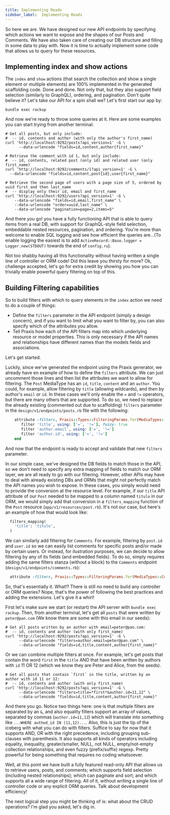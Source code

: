 ```yaml
---
title: Implementing Reads
sidebar_label:  Implementing Reads
---
```


So here we are. We have designed our new API endpoints by specifying which actions we want to expose and the shapes of our Posts and Comments. We have also taken care of creating our DB structure and filling in some data to play with. Now it is time to actually implement some code that allows us to query for these resources.

## Implementing index and show actions

The `index` and `show` actions (that search the collection and show a single element or multiple elements) are 100% implemented in the generated scaffolding code. Done and done. Not only that, but they also support field selection (similarly to GraphQL), ordering, and pagination. Don't quite believe it? Let's take our API for a spin shall we? Let's first start our app by:

```shell
bundle exec rackup
```

And now we're ready to throw some queries at it. Here are some examples you can start trying from another terminal:

```shell
# Get all posts, but only include:
#  -- id, contents and author (with only the author's first_name)
curl 'http://localhost:9292/posts?api_version=1' -G \
      --data-urlencode "fields=id,content,author{first_name}"

# Retrieve the comment with id 1, but only include:
#  -- id, contents, related post (only id) and related user (only first_name)
curl 'http://localhost:9292/comments/1?api_version=1' -G \
  --data-urlencode "fields=id,content,post{id},user{first_name}"

# Retrieve the second page of users with a page size of 5, ordered by uuid first and then last_name
#  -- display only their id, email and first_name
curl 'http://localhost:9292/users?api_version=1' -G \
    --data-urlencode "fields=id,email,first_name" \
    --data-urlencode "order=uuid,last_name" \
    --data-urlencode "pagination=page=2,items=5"
```

And there you go! you have a fully functioning API that is able to query items from a real DB, with support for GraphQL-style field selection, embeddable nested resources, pagination, and ordering. You're more than welcome to enable SQL logging and see how efficient the queries are...(To enable logging the easiest is to add `ActiveRecord::Base.logger = Logger.new(STDOUT)` towards the end of `config.ru`). 

 Not too shabby having all this functionality without having written a single line of controller or ORM code! Did this leave you thirsty for more? Ok, challenge accepted, let's go for extra credit by showing you how you can trivially enable powerful query filtering on top of this.

## Building Filtering capabilities

So to build filters with which to query elements in the `index` action we need to do a couple of things:

 * Define the `filters` parameter in the API endpoint (simply a design concern), and if you want to limit what you want to filter by, you can also specify which of the attributes you allow.
 * Tell Praxis how each of the API filters map into which underlying resource or model properties. This is only necessary if the API names and relationships have different names than the models fields and associations.

Let's get started.

Luckily, since we've generated the endpoint using the Praxis generator, we already have en example of how to define the `filters` attribute. We can just uncomment those lines and then list the attributes we want to allow for filtering. The `Post` MediaType has an `id`, `title`, `content` and an `author`. You could, for example, allow filtering by `title` (allowing wildcards), and then by author's `email` or `id`. In these cases we'll only enable the `=` and `!=` operators, but there are many others that are supported. To do so, we need to replace the already existing (commented out due to scaffolding) `filters` parameter in the `design/v1/endpoints/posts.rb` file with the following:

```ruby
    attribute :filters, Praxis::Types::FilteringParams.for(MediaTypes::Post) do
       filter 'title', using: ['=', '!='], fuzzy: true
       filter 'author.email', using: ['=', '!=']
       filter 'author.id', using: ['=', '!=']
    end
```

And now that the endpoint is ready to accept and validate that new `filters` parameter.

 In our simple case, we've designed the DB fields to match those in the API, so we don't need to specify any extra mapping of fields to match our ORM layer, we are all ready to go with our filtering. However, other APIs may have to deal with already existing DBs and ORMs that might not perfectly match the API names you wish to expose. In these cases, you simply would need to provide the conversion at the resource level. For example, if our `title` API attribute of our `Post` needed to be mapped to a column named `titulo` in our ORM, we would simply add that conversion in a `filters_mapping` function of the `Post` resource (`app/v1/resources/post.rb`). It's not our case, but here's an example of how that would look like:
 
```ruby
  filters_mapping(
    'title': 'titulo',
  )
```

We can similarly add filtering for `Comments`. For example, filtering by `post.id` and `user.id` so we can easily list comments for specific posts and/or made by certain users. Or instead, for ilustration purposes, we can decide to allow filtering by any of its fields (and embedded fields). To do so, simply requires adding the same filters stanza (without a block) to the `Comments` endpoint (`design/v1/endpoints/comments.rb`):

```ruby
  attribute :filters, Praxis::Types::FilteringParams.for(MediaTypes::Comment)
```

So, that's essentially it. What!? There is still no need to build any controller or ORM queries? Nope, that's the power of following the best practices and adding the extensions. Let's give it a whirl!

First let's make sure we start (or restart) the API server with `bundle exec rackup`. Then, from another terminal, let's get all `posts` that were written by `peter@pan.com` (We know there are some with this email in our seeds):

```shell
# Get all posts written by an author with email=peter@pan.com:
#  -- id, contents and author (with only first_name)
curl 'http://localhost:9292/posts?api_version=1' -G \
      --data-urlencode "filters=author.email=peter@pan.com" \
      --data-urlencode "fields=id,title,content,author{first_name}"
```

Or we can combine multiple filters at once. For example, let's get posts that contain the word `first` in the `title` AND that have been written by authors with `id` 11 OR 12 (which we know they are Peter and Alice, from the seeds).

```shell
# Get all posts that contain `first` in the title, written by an author with id 11 or 12:
#  -- id, contents and author (with only first_name)
curl 'http://localhost:9292/posts?api_version=1' -G \
      --data-urlencode "filters=title=*first*&author.id=11,12" \
      --data-urlencode "fields=id,title,content,author{first_name}"
```

And there you go. Notice two things here: one is that multiple filters are separated by an `&`, and also equality filters support an array of values, separated by commas (`author.id=11,12`) which will translate into something like `...WHERE authod_id IN (11,12)...`. Also, this is just the tip of the iceberg with what you can do with filters. Suffice to say for now that it supports AND, OR with the right precedence, including grouping sub-clauses with parenthesis. It also supports all kinds of operators including equality, inequality, greater/smaller, NULL, not NULL, empty/not-empty collection relationships, and even fuzzy (prefix/suffix) regexp. Pretty powerful for being something that requires no coding whatsoever.

Well, at this point we have built a fully featured read-only API that allows us to retrieve users, posts, and comments; which supports field selection (including nested relationships); which can paginate and sort; and which supports all a wide range of filtering. All of it, without writing a single line of controller code or any explicit ORM queries. Talk about development efficiency!

The next logical step you might be thinking of is: what about the CRUD operations? I'm glad you asked, let's dig in.